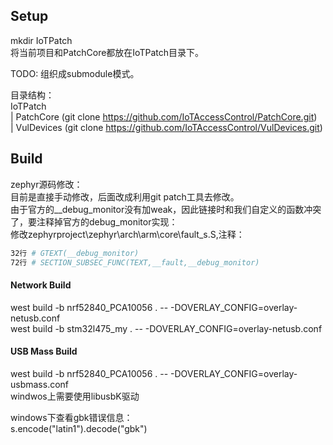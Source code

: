 
## Setup
mkdir IoTPatch  
将当前项目和PatchCore都放在IoTPatch目录下。  

TODO: 组织成submodule模式。

目录结构：  
IoTPatch  
 | PatchCore (git clone https://github.com/IoTAccessControl/PatchCore.git)  
 | VulDevices (git clone https://github.com/IoTAccessControl/VulDevices.git)  

## Build
zephyr源码修改：  
目前是直接手动修改，后面改成利用git patch工具去修改。  
由于官方的__debug_monitor没有加weak，因此链接时和我们自定义的函数冲突了，要注释掉官方的debug_monitor实现：  
修改zephyrproject\zephyr\arch\arm\core\fault_s.S,注释：  
``` bash
32行 # GTEXT(__debug_monitor)
72行 # SECTION_SUBSEC_FUNC(TEXT,__fault,__debug_monitor)
```

#### Network Build
west build -b nrf52840_PCA10056 .  -- -DOVERLAY_CONFIG=overlay-netusb.conf  
west build -b stm32l475_my .  -- -DOVERLAY_CONFIG=overlay-netusb.conf  

#### USB Mass Build 
west build -b nrf52840_PCA10056 .  -- -DOVERLAY_CONFIG=overlay-usbmass.conf  
windwos上需要使用libusbK驱动  

windows下查看gbk错误信息：  
s.encode("latin1").decode("gbk")  